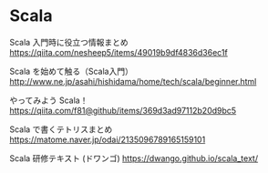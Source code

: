 # Scala
Scala 入門時に役立つ情報まとめ
https://qiita.com/nesheep5/items/49019b9df4836d36ec1f

Scala を始めて触る（Scala入門）
http://www.ne.jp/asahi/hishidama/home/tech/scala/beginner.html

やってみよう Scala！
https://qiita.com/f81@github/items/369d3ad97112b20d9bc5

Scala で書くテトリスまとめ
https://matome.naver.jp/odai/2135096789165159101

Scala 研修テキスト (ドワンゴ)
https://dwango.github.io/scala_text/

